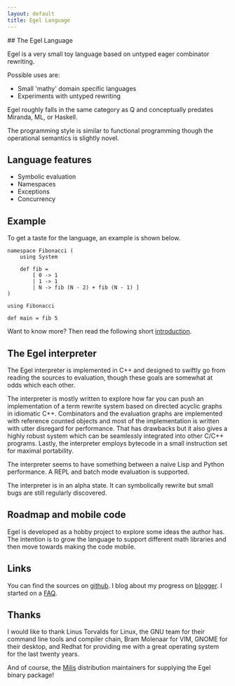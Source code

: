 ```yaml
---
layout: default
title: Egel Language
---
```

<html markdown="1">
<head>
<link rel="stylesheet" href="css/main.css">
</head>
<body markdown="1">
## The Egel Language

Egel is a very small toy language based on untyped eager combinator rewriting.

Possible uses are:

+ Small 'mathy' domain specific languages
+ Experiments with untyped rewriting

Egel roughly falls in the same category as Q and conceptually predates Miranda, ML, or Haskell.

The programming style is similar to functional programming though the operational semantics is
slightly novel.

## Language features

+ Symbolic evaluation
+ Namespaces
+ Exceptions
+ Concurrency

## Example

To get a taste for the language, an example is shown below.

```egel
namespace Fibonacci (
    using System
  
    def fib =
        [ 0 -> 1
        | 1 -> 1
        | N -> fib (N - 2) + fib (N - 1) ]
)

using Fibonacci

def main = fib 5
```

Want to know more? Then read the following short [introduction](http://egel.readthedocs.io).

## The Egel interpreter

The Egel interpreter is implemented in C++ and designed to swiftly go 
from reading the sources to evaluation, though these goals are somewhat
at odds which each other.

The interpreter is mostly written to explore how far you can push
an implementation of a term rewrite system based on directed acyclic graphs in idiomatic C++.
Combinators and the evaluation graphs are implemented with reference counted
objects and most of the implementation is written with utter disregard
for performance. That has drawbacks but it also gives a highly robust system which
can be seamlessly integrated into other C/C++ programs. Lastly, the 
interpreter employs bytecode in a small instruction set for maximal
portability.

The interpreter seems to have something between a naive Lisp and
Python performance. A REPL and batch mode evaluation is supported.

The interpreter is in an alpha state. It can symbolically rewrite but
small bugs are still regularly discovered.

## Roadmap and mobile code

Egel is developed as a hobby project to explore some ideas the author
has. The intention is to grow the language to support different math
libraries and then move towards making the code mobile.

## Links

You can find the sources on [github](http://github.com/egel-lang/).
I blog about my progress on [blogger](http://egel-language.blogspot.nl/).
I started on a [FAQ](https://egel-lang.github.io/FAQ.html).

## Thanks

I would like to thank Linus Torvalds for Linux, the GNU team for their
command line tools and compiler chain, Bram Molenaar for
VIM, GNOME for their desktop, and Redhat for providing me with a 
great operating system for the last twenty years.

And of course, the [Milis](https://milislinux.org/) distribution maintainers for
supplying the Egel binary package!
</body>
</html>
